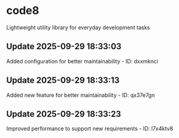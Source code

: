 # code8
Lightweight utility library for everyday development tasks

## Update 2025-09-29 18:33:03
Added configuration for better maintainability - ID: dxxmknci


## Update 2025-09-29 18:33:13
Added new feature for better maintainability - ID: qx37e7gn


## Update 2025-09-29 18:33:23
Improved performance to support new requirements - ID: l7x4ktv8


